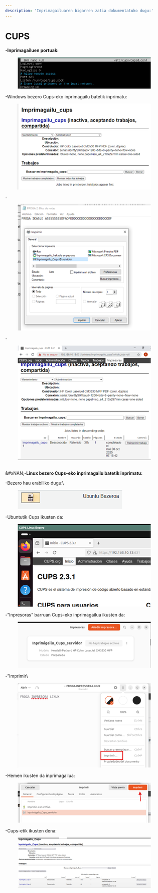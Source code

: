```yaml
---
description: 'Inprimagailuaren bigarren zatia dokumentatuko dugu:'
---
```


# CUPS

**-Inprimagailuen portuak:**

<figure><img src="../.gitbook/assets/unknown (1).png" alt=""><figcaption></figcaption></figure>

-Windows bezero Cups-eko inprimagailu batetik inprimatu:

<figure><img src="../.gitbook/assets/unknown.png" alt=""><figcaption></figcaption></figure>

\-

<figure><img src="../.gitbook/assets/unknown (2).png" alt=""><figcaption></figcaption></figure>

\-

<figure><img src="../.gitbook/assets/unknown (3).png" alt=""><figcaption></figcaption></figure>

\
&#xNAN;**-Linux bezero Cups-eko inprimagailu batetik inprimatu:**

-Bezero hau erabiliko dugu:\


<figure><img src="../.gitbook/assets/unknown (4).png" alt=""><figcaption></figcaption></figure>

-Ubuntutik Cups ikusten da:

<figure><img src="../.gitbook/assets/unknown (5).png" alt=""><figcaption></figcaption></figure>

-”Inpresoras” barruan Cups-eko inprimagailua ikusten da:

<figure><img src="../.gitbook/assets/unknown (6).png" alt=""><figcaption></figcaption></figure>

-”Imprimir\


<figure><img src="../.gitbook/assets/unknown (7).png" alt=""><figcaption></figcaption></figure>

-Hemen ikusten da inprimagailua:

<figure><img src="../.gitbook/assets/unknown (8).png" alt=""><figcaption></figcaption></figure>

-Cups-etik ikusten dena:

<figure><img src="../.gitbook/assets/unknown (9).png" alt=""><figcaption></figcaption></figure>
